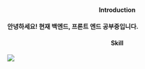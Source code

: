 <h4 align ="center">Introduction<h4>
 
 안녕하세요! 현재 백엔드, 프론트 엔드 공부중입니다.<br>
 
 <h4 align ="center">Skill</h4>
 
<img src="https://img.shields.io/badge/Spring-#6DB33F?style=flat&logo=Spring&logoColor=white"/>
  
